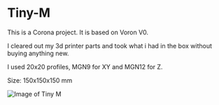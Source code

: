 # Tiny-M


This is a Corona project. It is based on Voron V0. 

I cleared out my 3d printer parts and took what i had in the box without buying anything new.

I used 20x20 profiles, MGN9 for XY and MGN12 for Z.

Size: 150x150x150 mm

![Image of Tiny M](https://github.com/gsl12/Tiny-M/blob/master/tiny-m-alpha.jpg)
